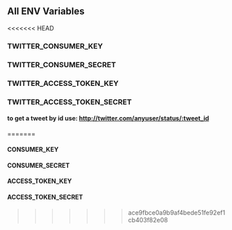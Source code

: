 ## All ENV Variables

<<<<<<< HEAD
### TWITTER_CONSUMER_KEY

### TWITTER_CONSUMER_SECRET

### TWITTER_ACCESS_TOKEN_KEY

### TWITTER_ACCESS_TOKEN_SECRET

#### to get a tweet by id use: http://twitter.com/anyuser/status/:tweet_id
=======
#### CONSUMER_KEY

#### CONSUMER_SECRET

#### ACCESS_TOKEN_KEY

#### ACCESS_TOKEN_SECRET
>>>>>>> ace9fbce0a9b9af4bede51fe92ef1cb403f82e08
